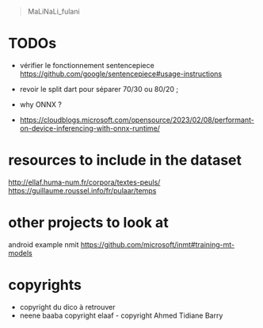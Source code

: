 > MaLiNaLi_fulani

# TODOs
- vérifier le fonctionnement sentencepiece
https://github.com/google/sentencepiece#usage-instructions

- revoir le split dart pour séparer 70/30 ou 80/20 ;

- why ONNX ? 
- https://cloudblogs.microsoft.com/opensource/2023/02/08/performant-on-device-inferencing-with-onnx-runtime/

# resources to include in the dataset
http://ellaf.huma-num.fr/corpora/textes-peuls/
https://guillaume.roussel.info/fr/pulaar/temps

# other projects to look at
android example nmit
https://github.com/microsoft/inmt#training-mt-models



# copyrights
- copyright du dico à retrouver
- neene baaba copyright elaaf - copyright Ahmed Tidiane Barry
